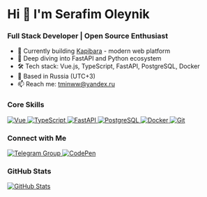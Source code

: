 Hi 👋 I'm Serafim Oleynik
=========================

### Full Stack Developer | Open Source Enthusiast

- 🚀 Currently building [Kapibara](http://kapi.tminww.space) - modern web platform
- 🐍 Deep diving into FastAPI and Python ecosystem
- 🛠️ Tech stack: Vue.js, TypeScript, FastAPI, PostgreSQL, Docker
- 📍 Based in Russia (UTC+3)
- 📫 Reach me: [tminww@yandex.ru](mailto:tminww@yandex.ru)

### Core Skills

<p align="left">
  <!-- Frontend -->
  <a href="https://vuejs.org/" target="_blank" rel="noreferrer">
    <img src="https://img.shields.io/badge/Vue.js-4FC08D?style=for-the-badge&logo=vuedotjs&logoColor=white" alt="Vue">
  </a>
  <a href="https://www.typescriptlang.org/" target="_blank" rel="noreferrer">
    <img src="https://img.shields.io/badge/TypeScript-3178C6?style=for-the-badge&logo=typescript&logoColor=white" alt="TypeScript">
  </a>
  
  <!-- Backend -->
  <a href="https://fastapi.tiangolo.com/" target="_blank" rel="noreferrer">
    <img src="https://img.shields.io/badge/FastAPI-009688?style=for-the-badge&logo=fastapi&logoColor=white" alt="FastAPI">
  </a>
  <a href="https://www.postgresql.org/" target="_blank" rel="noreferrer">
    <img src="https://img.shields.io/badge/PostgreSQL-4169E1?style=for-the-badge&logo=postgresql&logoColor=white" alt="PostgreSQL">
  </a>

  <!-- Tools -->
  <a href="https://www.docker.com/" target="_blank" rel="noreferrer">
    <img src="https://img.shields.io/badge/Docker-2496ED?style=for-the-badge&logo=docker&logoColor=white" alt="Docker">
  </a>
  <a href="https://git-scm.com/" target="_blank" rel="noreferrer">
    <img src="https://img.shields.io/badge/Git-F05032?style=for-the-badge&logo=git&logoColor=white" alt="Git">
  </a>
</p>

### Connect with Me

<p align="left">
  <a href="https://t.me/your_telegram_group" target="_blank" rel="noreferrer">
    <img src="https://img.shields.io/badge/Telegram-2CA5E0?style=for-the-badge&logo=telegram&logoColor=white" alt="Telegram Group">
  </a>
  <a href="https://codepen.io/tminww" target="_blank" rel="noreferrer">
    <img src="https://img.shields.io/badge/CodePen-000000?style=for-the-badge&logo=codepen&logoColor=white" alt="CodePen">
  </a>
</p>

### GitHub Stats

<a href="https://github.com/tminww">
  <img align="center" src="https://github-readme-stats.vercel.app/api?username=tminww&show_icons=true&theme=default&count_private=true" alt="GitHub Stats" />
</a>
